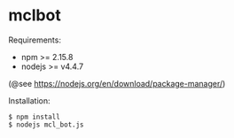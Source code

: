 # mclbot

Requirements:
* npm >= 2.15.8
* nodejs >= v4.4.7

(@see https://nodejs.org/en/download/package-manager/)

Installation:
```
$ npm install
$ nodejs mcl_bot.js
```